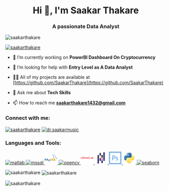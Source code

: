 <h1 align="center">Hi 👋, I'm Saakar Thakare</h1>
<h3 align="center">A passionate Data Analyst</h3>

<p align="left"> <img src="https://komarev.com/ghpvc/?username=saakarthakare&label=Profile%20views&color=0e75b6&style=flat" alt="saakarthakare" /> </p>

<p align="left"> <a href="https://github.com/ryo-ma/github-profile-trophy"><img src="https://github-profile-trophy.vercel.app/?username=saakarthakare" alt="saakarthakare" /></a> </p>

- 🔭 I’m currently working on **PowerBI Dashboard On Cryptocurrency**

- 🤝 I’m looking for help with **Entry Level as A Data Analyst**

- 👨‍💻 All of my projects are available at [https://github.com/SaakarThakare](https://github.com/SaakarThakare)

- 💬 Ask me about **Tech Skills**

- 📫 How to reach me **saakarthakare1432@gmail.com**

<h3 align="left">Connect with me:</h3>
<p align="left">
<a href="https://linkedin.com/in/saakarthakare" target="blank"><img align="center" src="https://raw.githubusercontent.com/rahuldkjain/github-profile-readme-generator/master/src/images/icons/Social/linked-in-alt.svg" alt="saakarthakare" height="30" width="40" /></a>
<a href="https://instagram.com/dr.saakarmusic" target="blank"><img align="center" src="https://raw.githubusercontent.com/rahuldkjain/github-profile-readme-generator/master/src/images/icons/Social/instagram.svg" alt="dr.saakarmusic" height="30" width="40" /></a>
</p>

<h3 align="left">Languages and Tools:</h3>
<p align="left"> <a href="https://www.mathworks.com/" target="_blank" rel="noreferrer"> <img src="https://upload.wikimedia.org/wikipedia/commons/2/21/Matlab_Logo.png" alt="matlab" width="40" height="40"/> </a> <a href="https://www.microsoft.com/en-us/sql-server" target="_blank" rel="noreferrer"> <img src="https://www.svgrepo.com/show/303229/microsoft-sql-server-logo.svg" alt="mssql" width="40" height="40"/> </a> <a href="https://www.mysql.com/" target="_blank" rel="noreferrer"> <img src="https://raw.githubusercontent.com/devicons/devicon/master/icons/mysql/mysql-original-wordmark.svg" alt="mysql" width="40" height="40"/> </a> <a href="https://opencv.org/" target="_blank" rel="noreferrer"> <img src="https://www.vectorlogo.zone/logos/opencv/opencv-icon.svg" alt="opencv" width="40" height="40"/> </a> <a href="https://www.oracle.com/" target="_blank" rel="noreferrer"> <img src="https://raw.githubusercontent.com/devicons/devicon/master/icons/oracle/oracle-original.svg" alt="oracle" width="40" height="40"/> </a> <a href="https://pandas.pydata.org/" target="_blank" rel="noreferrer"> <img src="https://raw.githubusercontent.com/devicons/devicon/2ae2a900d2f041da66e950e4d48052658d850630/icons/pandas/pandas-original.svg" alt="pandas" width="40" height="40"/> </a> <a href="https://www.photoshop.com/en" target="_blank" rel="noreferrer"> <img src="https://raw.githubusercontent.com/devicons/devicon/master/icons/photoshop/photoshop-line.svg" alt="photoshop" width="40" height="40"/> </a> <a href="https://www.python.org" target="_blank" rel="noreferrer"> <img src="https://raw.githubusercontent.com/devicons/devicon/master/icons/python/python-original.svg" alt="python" width="40" height="40"/> </a> <a href="https://seaborn.pydata.org/" target="_blank" rel="noreferrer"> <img src="https://seaborn.pydata.org/_images/logo-mark-lightbg.svg" alt="seaborn" width="40" height="40"/> </a> </p>

<p><img align="left" src="https://github-readme-stats.vercel.app/api/top-langs?username=saakarthakare&show_icons=true&locale=en&layout=compact" alt="saakarthakare" /></p>

<p>&nbsp;<img align="center" src="https://github-readme-stats.vercel.app/api?username=saakarthakare&show_icons=true&locale=en" alt="saakarthakare" /></p>

<p><img align="center" src="https://github-readme-streak-stats.herokuapp.com/?user=saakarthakare&" alt="saakarthakare" /></p>
